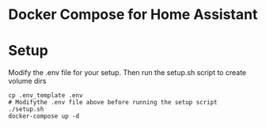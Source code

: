 # Docker Compose for Home Assistant

# Setup

Modify the .env file for your setup. Then run the setup.sh script to create volume dirs

```
cp .env_template .env
# Modifythe .env file above before running the setup script
./setup.sh
docker-compose up -d
```
